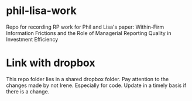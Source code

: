 # phil-lisa-work

Repo for recording RP work for Phil and Lisa's paper: Within-Firm Information Frictions and the Role of Managerial Reporting Quality in Investment Efficiency

# Link with dropbox

This repo folder lies in a shared dropbox folder. Pay attention to the changes made by not Irene. Especially for code. Update in a timely basis if there is a change.
